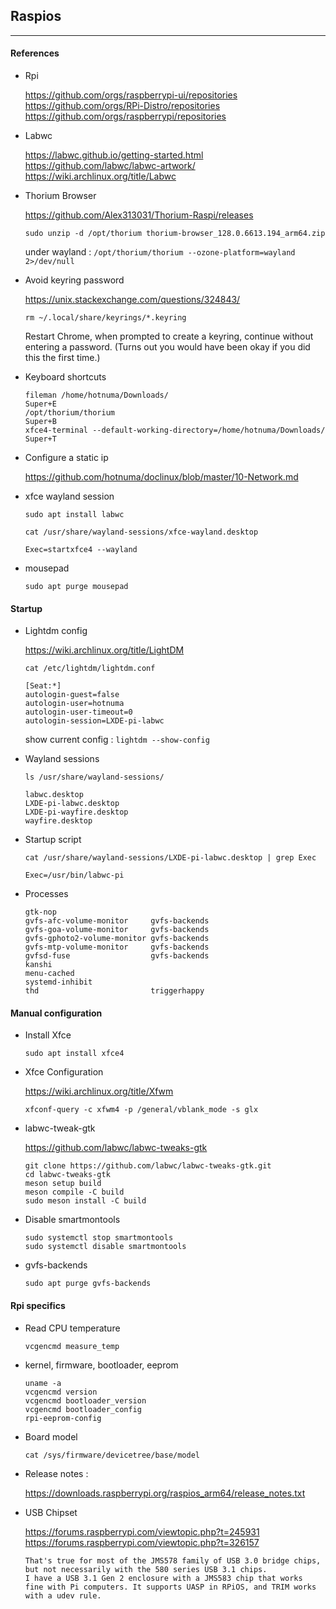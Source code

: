 <link href="style.css" rel="stylesheet"></link>

## Raspios

---

#### References

* Rpi

    https://github.com/orgs/raspberrypi-ui/repositories  
    https://github.com/orgs/RPi-Distro/repositories  
    https://github.com/orgs/raspberrypi/repositories  
    
* Labwc
    
    https://labwc.github.io/getting-started.html  
    https://github.com/labwc/labwc-artwork/  
    https://wiki.archlinux.org/title/Labwc  

* Thorium Browser

    https://github.com/Alex313031/Thorium-Raspi/releases  
    
    `sudo unzip -d /opt/thorium thorium-browser_128.0.6613.194_arm64.zip`
    
    under wayland : `/opt/thorium/thorium --ozone-platform=wayland 2>/dev/null`

* Avoid keyring password
    
    https://unix.stackexchange.com/questions/324843/  
    
    `rm ~/.local/share/keyrings/*.keyring`
    
    Restart Chrome, when prompted to create a keyring, continue without entering a password. (Turns out you would have been okay if you did this the first time.)

* Keyboard shortcuts
    
    ```
    fileman /home/hotnuma/Downloads/                                    Super+E
    /opt/thorium/thorium                                                Super+B
    xfce4-terminal --default-working-directory=/home/hotnuma/Downloads/ Super+T
    ```

* Configure a static ip
    
    https://github.com/hotnuma/doclinux/blob/master/10-Network.md  

* xfce wayland session
    
    `sudo apt install labwc`
    
    ```
    cat /usr/share/wayland-sessions/xfce-wayland.desktop
    
    Exec=startxfce4 --wayland
    ```
    
* mousepad
    
    `sudo apt purge mousepad`


#### Startup

* Lightdm config

    https://wiki.archlinux.org/title/LightDM  
    
    ```
    cat /etc/lightdm/lightdm.conf
    
    [Seat:*]
    autologin-guest=false
    autologin-user=hotnuma
    autologin-user-timeout=0
    autologin-session=LXDE-pi-labwc
    ```
    
    show current config : `lightdm --show-config`

* Wayland sessions
    
    ```
    ls /usr/share/wayland-sessions/
    
    labwc.desktop
    LXDE-pi-labwc.desktop
    LXDE-pi-wayfire.desktop
    wayfire.desktop
    ```

* Startup script

    ```
    cat /usr/share/wayland-sessions/LXDE-pi-labwc.desktop | grep Exec
    
    Exec=/usr/bin/labwc-pi
    ```

* Processes
    
    ```
    gtk-nop
    gvfs-afc-volume-monitor     gvfs-backends
    gvfs-goa-volume-monitor     gvfs-backends
    gvfs-gphoto2-volume-monitor gvfs-backends
    gvfs-mtp-volume-monitor     gvfs-backends
    gvfsd-fuse                  gvfs-backends
    kanshi
    menu-cached
    systemd-inhibit
    thd                         triggerhappy
    ```

#### Manual configuration

* Install Xfce
    
    `sudo apt install xfce4`

* Xfce Configuration
    
    https://wiki.archlinux.org/title/Xfwm  
    
    `xfconf-query -c xfwm4 -p /general/vblank_mode -s glx`

* labwc-tweak-gtk

    https://github.com/labwc/labwc-tweaks-gtk  
    
    ```
    git clone https://github.com/labwc/labwc-tweaks-gtk.git
    cd labwc-tweaks-gtk
    meson setup build
    meson compile -C build
    sudo meson install -C build
    ```

* Disable smartmontools
	
	```
	sudo systemctl stop smartmontools
	sudo systemctl disable smartmontools
	```

* gvfs-backends
    
    `sudo apt purge gvfs-backends`


#### Rpi specifics

* Read CPU temperature

    `vcgencmd measure_temp`

* kernel, firmware, bootloader, eeprom

    ```
    uname -a
    vcgencmd version
    vcgencmd bootloader_version
    vcgencmd bootloader_config
    rpi-eeprom-config
    ```

* Board model
    
    `cat /sys/firmware/devicetree/base/model`

* Release notes : 
    
    https://downloads.raspberrypi.org/raspios_arm64/release_notes.txt  

* USB Chipset
    
    https://forums.raspberrypi.com/viewtopic.php?t=245931  
    https://forums.raspberrypi.com/viewtopic.php?t=326157  
    
    ```
    That's true for most of the JMS578 family of USB 3.0 bridge chips,
    but not necessarily with the 580 series USB 3.1 chips.
    I have a USB 3.1 Gen 2 enclosure with a JMS583 chip that works
    fine with Pi computers. It supports UASP in RPiOS, and TRIM works
    with a udev rule.
    ```



<!--

cursor is changing

/opt/thorium/thorium --ozone-platform=wayland

sudo apt-file update

sudo apt purge xdg-desktop-portal*
other programs : hardinfo inxi

# labwc -----------------------------------------------------------------------

dest=/usr/local/bin/labwc
if [[ ! -f "$dest" ]]; then
    echo "*** build labwc" | tee -a "$outfile"
    # sudo apt install libdrm-dev libinput-dev
    git clone https://github.com/labwc/labwc.git \
    && pushd labwc 1>/dev/null
    meson setup build -Dxwayland=disabled | tee -a "$outfile"
    meson compile -C build | tee -a "$outfile"
    sudo meson install --skip-subprojects -C build | tee -a "$outfile"
    test "$?" -eq 0 || error_exit "installation failed"
    popd 1>/dev/null
fi


[best-ssd-storage](https://jamesachambers.com/best-ssd-storage-adapters-for-raspberry-pi-4-400/)  

#### Raspios configuration

https://www.raspberrypi.com/documentation/computers/os.html  

* Revert to specific firmware using git commit hash

    ```
    sudo rpi-update 6e61ab523f0a9d2fbb4319f6f6430d4c13203c0e
    ```

* Revert to stable firmware

    ```
    sudo apt update
    sudo apt install --reinstall libraspberrypi0 libraspberrypi-{bin,dev,doc} raspberrypi-bootloader raspberrypi-kernel
    ```


* Session

    https://askubuntu.com/questions/77191/  

    _The Name entry is what lightdm would display for this session. The Exec entry is the important thing, and it should be the name of the program that starts the actual session. When you log in, lightdm calls the /etc/X11/Xsession script, passing it the value of Exec as an argument, and Xsession will, eventually, execute this program (for example, it could be startxfce4 for starting a xfce4 session). If the Exec entry is the special string default, then Xsession will execute the user's ~/.xsession file. (Xsession would also execute ~/.xsession if it's called without arguments.)_

#### Openbox

* Config

    Openbox is set in `~/config/lxsession/LXDE-pi/desktop.conf` using a wrapper script.

    ```
    cat /usr/bin/openbox-lxde-pi 
    #!/bin/sh
    exec openbox --config-file $XDG_CONFIG_HOME/openbox/lxde-pi-rc.xml $@
    ```

    The default config file should be `$HOME/.config/openbox/lxde-pi-rc.xml` but it's possible to set openbox in `desktop.conf` and use `/home/pi/.config/openbox/rc.xml`

    ```
    [Session]
    window_manager=openbox
    ```

* Reload openbox config :

    ```
    openbox --reconfigure
    ```

* Picom
    
    https://wiki.archlinux.org/title/picom  
    
    `picom --backend glx`

#### Application menu

`/etc/xdg/menus/lxde-pi-applications.menu`

* Fix screen tearing
    
    https://forum.manjaro.org/t/how-to-fix-intel-screen-tearing-on-xfce/31361/1  
    
    ```
    1- Go to “setting manager”
    2- Go to “setting editor”
    3- Choose “xfwm4”
    4- Find “vblank_mode” and select
    5- Press the “edit”
    6- Type glx to “value” section
    7- Save and reboot

    Note: This is the gui way of those commands
    xfwm4 --replace --vblank=glx &
    xfconf-query -c xfwm4 -p /general/vblank_mode -s glx
    ```

#### Other

* SSD Boot
    
    Change boot order with `raspi-config`
    
    View current EEPROM configuration : `rpi-eeprom-config`
    
    Edit configuration : `sudo -E rpi-eeprom-config --edit`
    
    Add `USB_MSD_DISCOVER_TIMEOUT=5`
    
    [udev_trim](https://forums.raspberrypi.com/viewtopic.php?t=307276#p1839171)  

* Upgrade to Debian 12
    
    [rpios_bookworm](https://forums.raspberrypi.com/viewtopic.php?t=352477)  
    [upgrade_bookworm](https://forums.raspberrypi.com/viewtopic.php?p=2110754)  
    [metapackages_bookworm](https://forums.raspberrypi.com/viewtopic.php?t=351201)  
    
    https://gist.github.com/jauderho/6b7d42030e264a135450ecc0ba521bd8  
    https://blog.fernvenue.com/archives/upgrade-raspberrypi-to-debian-12-bookworm/  
    
* CPU governor

    https://askubuntu.com/questions/1021748/  
    https://raspberrypi.stackexchange.com/questions/9034/  

* Display settings

    https://forums.raspberrypi.com/viewtopic.php?p=1945199#p1945199  
    https://forums.raspberrypi.com/viewtopic.php?p=1945198#p1945198  
    https://forums.raspberrypi.com/viewtopic.php?t=325011#p1945199  
    
    `video=HDMI-1:800x480@60`

* Glamor
    
    `/usr/share/X11/xorg.conf.d/20-noglamor.conf`

* Test RPi version

    https://forums.raspberrypi.com/viewtopic.php?t=34678  
    https://forums.raspberrypi.com/viewtopic.php?t=200059  

    ```
    ARCH=$(uname -m)
    VERSION=$(cat /etc/debian_version)
    if [[ $ARCH != "aarch64" ]] || [[ $VERSION != 11* ]]; then
        echo " *** This script was tested only on a Raspberry Pi 4B 64 bit"
        echo " *** abort..."
        exit 1
    fi

    cat /proc/cpuinfo
    grep -q BCM2708 /proc/cpuinfo
    cat /etc/*-release
    cat /proc/device-tree/model
    cat /sys/firmware/devicetree/base/model
    ```

* Transfer Data Through Bluetooth
    
    [https://linuxhint.com/transfer-data-through-bluetooth-raspbe](https://linuxhint.com/transfer-data-through-bluetooth-raspberry-pi/)  

* GPIO Programming

    https://forums.raspberrypi.com/viewtopic.php?t=327539  

* C++ SSD1306 I2C LCD
    
    https://forums.raspberrypi.com/viewtopic.php?t=224984  
    https://forums.raspberrypi.com/viewtopic.php?t=171817  

* Anti-rpi

    https://www.fsf.org/resources/hw/single-board-computers  
    https://wiki.debian.org/RaspberryPi/  

    Limitations
    
    - no real time clock
    - 1.2A current limit for all USB plugs
    - slow SD controller (40 MB/s)
    - incompatible usb to sata controllers

#### Other

- Drive consumption

    Toshiba Canvio Basics : a maximum of 900mA power, even in the largest capacity version.
    
    Kingston a400 SSD : 0.195W Idle / 0.279W Avg / 0.642W (MAX) Read / 1.535W (MAX) Write

- Upgrade
    
    https://gist.github.com/jauderho/6b7d42030e264a135450ecc0ba521bd8  
    https://raspberrytips.com/update-raspberry-pi-latest-version/  

- Install previous version
    
    https://unix.stackexchange.com/questions/242014/  
    
    `sudo apt install openbox=3.6.1-9+rpt1+deb11u1`

    https://forums.raspberrypi.com/search.php?search_id=newposts  

    https://www.raspberrypi.com/documentation/  
    https://www.raspberrypi.com/documentation/computers/raspberry-pi.html  
    https://linuxhint.com/gpio-pinout-raspberry-pi/  
    [tearing_test](https://www.youtube.com/watch?v=cuXsupMuik4)  
    [howto_desktops](https://forums.raspberrypi.com/viewtopic.php?t=133691)  
    [howto_autostart](https://forums.raspberrypi.com/viewtopic.php?t=294014)  

    https://downloads.raspberrypi.org/raspios_arm64/images/  
    https://github.com/raspberrypi/rpi-eeprom  

    STATUS="Labwc on Wayland"
    autologin-session=LXDE-pi-labwc/"
    if [ -e "/var/lib/AccountsService/users/$USER" ] ; then
      sed "/var/lib/AccountsService/users/$USER" -i -e "s/XSession=.*/XSession=LXDE-pi-wayfire/"
    fi

#### Old raspi docs

* Compton

    https://www.youtube.com/watch?v=3esPpe-fclI  
    https://gist.github.com/kelleyk/6beba22586ac0c40aa30  
    
    ```
    compton --backend glx --unredir-if-possible --vsync opengl-swc
    compton --backend glx --vsync opengl-swc
    ```

* Firefox Webrender

	https://www.google.com/search?q=raspberry+pi+webrender  
	https://bugzilla.mozilla.org/show_bug.cgi?id=1663285  
	https://forum.manjaro.org/t/firefox-webrender-pi4-400/63702  
		
	https://forums.raspberrypi.com/search.php?keywords=webrender  

	https://www.google.com/search?q=raspberry+pi+firefox+webrender  

	https://bugzilla.mozilla.org/show_bug.cgi?id=1663285  

	```
	gfx.webrender.all to true
	Run 'MOZ_X11_EGL=1 firefox' in terminal
	```
	
	https://bugzilla.mozilla.org/show_bug.cgi?id=1725624  

	https://bugs.launchpad.net/ubuntu/+source/firefox/+bug/1930982  
-->


